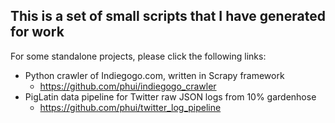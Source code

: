 ## This is a set of small scripts that I have generated for work

For some standalone projects, please click the following links:

- Python crawler of Indiegogo.com, written in Scrapy framework
  - https://github.com/phui/indiegogo_crawler
- PigLatin data pipeline for Twitter raw JSON logs from 10% gardenhose
  - https://github.com/phui/twitter_log_pipeline
